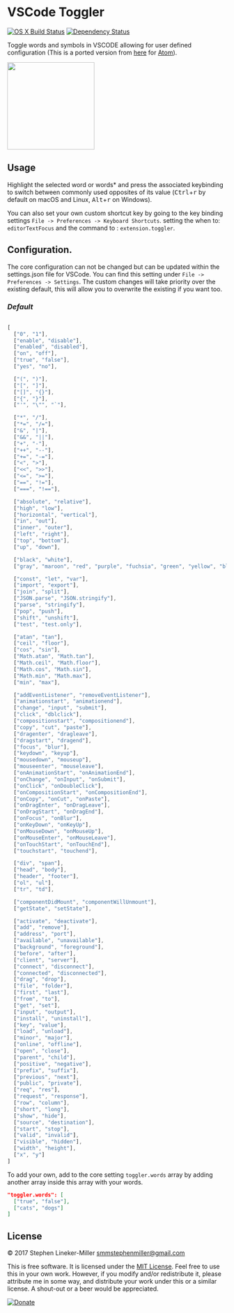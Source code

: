 # VSCode Toggler

[![OS X Build Status](https://travis-ci.org/tehstun/toggler.svg?branch=master)](https://travis-ci.org/tehstun/toggler)
[![Dependency Status](https://david-dm.org/tehstun/toggler.svg)](https://david-dm.org/tehstun/toggler)

Toggle words and symbols in VSCODE allowing for user defined configuration (This is a ported version from [here](https://github.com/HiDeoo/toggler) for [Atom](https://atom.io/)).

<img src="http://i.imgur.com/w2khqrv.gif" width="200">

## Usage

Highlight the selected word or words* and press the associated keybinding to switch between commonly used opposites of its value (<kbd>Ctrl</kbd>+<kbd>r</kbd> by default on macOS and Linux, <kbd>Alt</kbd>+<kbd>r</kbd> on Windows).

You can also set your own custom shortcut key by going to the key binding settings `File -> Preferences -> Keyboard Shortcuts`.
setting the when to: `editorTextFocus` and the command to : `extension.toggler`.

## Configuration.

The core configuration can not be changed but can be updated within the settings.json file for VSCode. You can find this 
setting under `File -> Preferences -> Settings`. The custom changes will take priority over the existing default, this will allow you to overwrite the existing if you want too.

### *Default* ###

```js

[
  ["0", "1"],
  ["enable", "disable"],
  ["enabled", "disabled"],
  ["on", "off"],
  ["true", "false"],
  ["yes", "no"],

  ["(", ")"],
  ["[", "]"],
  ["[]", "{}"],
  ["{", "}"],
  ["'", "\"", "`"],

  ["*", "/"],
  ["*=", "/="],
  ["&", "|"],
  ["&&", "||"],
  ["+", "-"],
  ["++", "--"],
  ["+=", "-="],
  ["<", ">"],
  ["<<", ">>"],
  ["<=", ">="],
  ["==", "!="],
  ["===", "!=="],

  ["absolute", "relative"],
  ["high", "low"],
  ["horizontal", "vertical"],
  ["in", "out"],
  ["inner", "outer"],
  ["left", "right"],
  ["top", "bottom"],
  ["up", "down"],

  ["black", "white"],
  ["gray", "maroon", "red", "purple", "fuchsia", "green", "yellow", "blue", "aqua"],

  ["const", "let", "var"],
  ["import", "export"],
  ["join", "split"],
  ["JSON.parse", "JSON.stringify"],
  ["parse", "stringify"],
  ["pop", "push"],
  ["shift", "unshift"],
  ["test", "test.only"],

  ["atan", "tan"],
  ["ceil", "floor"],
  ["cos", "sin"],
  ["Math.atan", "Math.tan"],
  ["Math.ceil", "Math.floor"],
  ["Math.cos", "Math.sin"],
  ["Math.min", "Math.max"],
  ["min", "max"],

  ["addEventListener", "removeEventListener"],
  ["animationstart", "animationend"],
  ["change", "input", "submit"],
  ["click", "dblclick"],
  ["compositionstart", "compositionend"],
  ["copy", "cut", "paste"],
  ["dragenter", "dragleave"],
  ["dragstart", "dragend"],
  ["focus", "blur"],
  ["keydown", "keyup"],
  ["mousedown", "mouseup"],
  ["mouseenter", "mouseleave"],
  ["onAnimationStart", "onAnimationEnd"],
  ["onChange", "onInput", "onSubmit"],
  ["onClick", "onDoubleClick"],
  ["onCompositionStart", "onCompositionEnd"],
  ["onCopy", "onCut", "onPaste"],
  ["onDragEnter", "onDragLeave"],
  ["onDragStart", "onDragEnd"],
  ["onFocus", "onBlur"],
  ["onKeyDown", "onKeyUp"],
  ["onMouseDown", "onMouseUp"],
  ["onMouseEnter", "onMouseLeave"],
  ["onTouchStart", "onTouchEnd"],
  ["touchstart", "touchend"],

  ["div", "span"],
  ["head", "body"],
  ["header", "footer"],
  ["ol", "ul"],
  ["tr", "td"],

  ["componentDidMount", "componentWillUnmount"],
  ["getState", "setState"],

  ["activate", "deactivate"],
  ["add", "remove"],
  ["address", "port"],
  ["available", "unavailable"],
  ["background", "foreground"],
  ["before", "after"],
  ["client", "server"],
  ["connect", "disconnect"],
  ["connected", "disconnected"],
  ["drag", "drop"],
  ["file", "folder"],
  ["first", "last"],
  ["from", "to"],
  ["get", "set"],
  ["input", "output"],
  ["install", "uninstall"],
  ["key", "value"],
  ["load", "unload"],
  ["minor", "major"],
  ["online", "offline"],
  ["open", "close"],
  ["parent", "child"],
  ["positive", "negative"],
  ["prefix", "suffix"],
  ["previous", "next"],
  ["public", "private"],
  ["req", "res"],
  ["request", "response"],
  ["row", "column"],
  ["short", "long"],
  ["show", "hide"],
  ["source", "destination"],
  ["start", "stop"],
  ["valid", "invalid"],
  ["visible", "hidden"],
  ["width", "height"],
  ["x", "y"]
]

```

To add your own, add to the core setting `toggler.words` array by adding another array inside this array with your words.


```JSON
"toggler.words": [
  ["true", "false"],
  ["cats", "dogs"]
]
```


## License

&copy; 2017 Stephen Lineker-Miller <smmstephenmiller@gmail.com>

This is free software. It is licensed under the [MIT License](http://opensource.org/licenses/MIT). Feel free to use this in your own work. However, if you modify and/or redistribute it, please attribute me in some way, and distribute your work under this or a similar license. A shout-out or a beer would be appreciated.

[![Donate](https://img.shields.io/badge/Donate-PayPal-green.svg)](https://www.paypal.com/cgi-bin/webscr?cmd=_s-xclick&hosted_button_id=MYR4398RVSV68)
